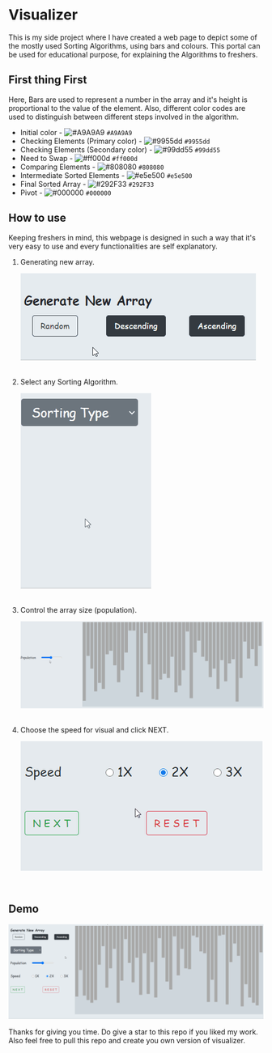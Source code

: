 # Visualizer
This is my side project where I have created a web page to depict some of the mostly used Sorting Algorithms, using bars and colours.
This portal can be used for educational purpose, for explaining the Algorithms to freshers.

## First thing First
Here, Bars are used to represent a number in the array and it's height is proportional to the value of the element. Also, different color codes are used to distinguish between different steps involved in the algorithm.
* Initial color	- ![#A9A9A9](https://via.placeholder.com/20/A9A9A9/000000?text=+) `#A9A9A9`
* Checking Elements (Primary color)	- ![#9955dd](https://via.placeholder.com/20/9955dd/000000?text=+) `#9955dd`
* Checking Elements (Secondary color)	- ![#99dd55](https://via.placeholder.com/20/99dd55/000000?text=+) `#99dd55`
* Need to Swap	- ![#ff000d](https://via.placeholder.com/20/ff000d/000000?text=+) `#ff000d`
* Comparing Elements	- ![#808080](https://via.placeholder.com/20/808080/000000?text=+) `#808080`
* Intermediate Sorted Elements	- ![#e5e500](https://via.placeholder.com/20/e5e500/000000?text=+) `#e5e500`
* Final Sorted Array	- ![#292F33](https://via.placeholder.com/20/292F33/000000?text=+) `#292F33`
* Pivot	- ![#000000](https://via.placeholder.com/20/000000/000000?text=+) `#000000`

## How to use
Keeping freshers in mind, this webpage is designed in such a way that it's very easy to use and every functionalities are self explanatory.
<ol>
<li>Generating new array.

![Visualizer/public/tutorials/step1.gif](public/tutorials/step1.gif)</li>

<br />
<li>Select any Sorting Algorithm.

![Visualizer/public/tutorials/step2.gif](public/tutorials/step2.gif)</li>

<br />
<li>Control the array size (population).

![Visualizer/public/tutorials/step3.gif](public/tutorials/step3.gif)</li>

<br />
<li>Choose the speed for visual and click NEXT.

![Visualizer/public/tutorials/step4.gif](public/tutorials/step4.gif)</li>

<br />
</ol>

## Demo

![Visualizer/public/tutorials/demo.gif](public/tutorials/demo.gif)

Thanks for giving you time. Do give a star to this repo if you liked my work. Also feel free to pull this repo and create you own version of visualizer.
